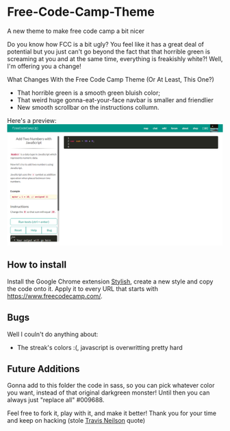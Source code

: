 # Free-Code-Camp-Theme
A new theme to make free code camp a bit nicer

Do you know how FCC is a bit ugly? You feel like it has a great deal of potential but you just can't go beyond the fact that that horrible green is screaming at you and at the same time, everything is freakishly white?! Well, I'm offering you a change!

What Changes With the Free Code Camp Theme (Or At Least, This One?)

* That horrible green is a smooth green bluish color;
* That weird huge gonna-eat-your-face navbar is smaller and friendlier
* New smooth scrollbar on the instructions collumn.

Here's a preview:
![Theme Preview](https://raw.githubusercontent.com/stklauz/Free-Code-Camp-Theme/master/after.png)

## How to install
Install the Google Chrome extension [Stylish](https://chrome.google.com/webstore/detail/stylish/fjnbnpbmkenffdnngjfgmeleoegfcffe?hl=en "Stylish on Chrome Store"), create a new style and copy the code onto it. 
Apply it to every URL that starts with <https://www.freecodecamp.com/>. 

## Bugs
Well I couln't do anything about:

* The streak's colors :(, javascript is overwritting pretty hard


## Future Additions

Gonna add to this folder the code in sass, so you can pick whatever color you want, instead of that original darkgreen monster!
Until then you can always just "replace all" #009688.


Feel free to fork it, play with it, and make it better!
Thank you for your time and keep on hacking (stole [Travis Neilson](https://www.youtube.com/user/DevTipsForDesigners "Travis Nielson Youtube Channel") quote)
